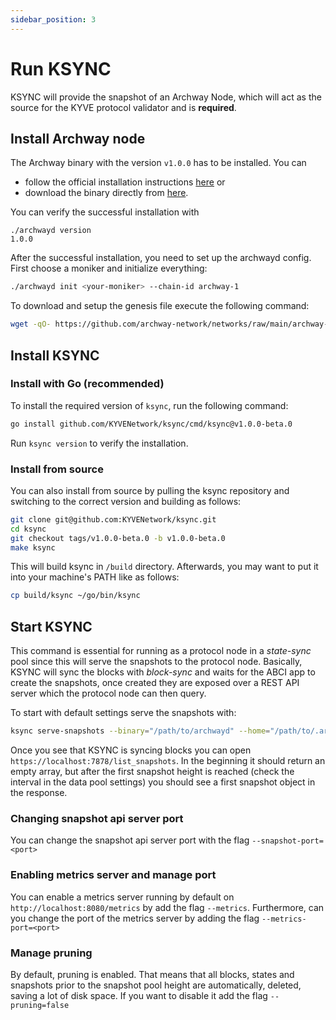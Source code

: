 ```yaml
---
sidebar_position: 3
---
```


# Run KSYNC

KSYNC will provide the snapshot of an Archway Node, which will act as the source for the KYVE protocol validator and is **required**.

## Install Archway node

The Archway binary with the version `v1.0.0` has to be installed. You can 
- follow the official installation instructions [here](https://docs.archway.io/validators/running-a-node/join-a-network/sync-from-genesis) or 
- download the binary directly from [here](https://github.com/archway-network/archway/releases/tag/v1.0.0).

You can verify the successful installation with

```
./archwayd version
1.0.0
```

After the successful installation, you need to set up the archwayd config. First choose a moniker and initialize everything:

```bash
./archwayd init <your-moniker> --chain-id archway-1
```

To download and setup the genesis file execute the following command:

```bash
wget -qO- https://github.com/archway-network/networks/raw/main/archway-1/genesis/genesis.json.gz | zcat > ~/.archway/config/genesis.json
```

## Install KSYNC

### Install with Go (recommended)

To install the required version of `ksync`, run the following command:

```bash
go install github.com/KYVENetwork/ksync/cmd/ksync@v1.0.0-beta.0
```

Run `ksync version` to verify the installation.

### Install from source

You can also install from source by pulling the ksync repository and switching to the correct version and building
as follows:

```bash
git clone git@github.com:KYVENetwork/ksync.git
cd ksync
git checkout tags/v1.0.0-beta.0 -b v1.0.0-beta.0
make ksync
```

This will build ksync in `/build` directory. Afterwards, you may want to put it into your machine's PATH like
as follows:

```bash
cp build/ksync ~/go/bin/ksync
```

## Start KSYNC

This command is essential for running as a protocol node in a _state-sync_ pool since this will serve the snapshots to the
protocol node. Basically, KSYNC will sync the blocks with _block-sync_ and waits for the ABCI app to create the snapshots,
once created they are exposed over a REST API server which the protocol node can then query.

To start with default settings serve the snapshots with:

```bash
ksync serve-snapshots --binary="/path/to/archwayd" --home="/path/to/.archway" --snapshot-pool-id=4--block-pool-id=2
```

Once you see that KSYNC is syncing blocks you can open `https://localhost:7878/list_snapshots`. In the beginning it should
return an empty array, but after the first snapshot height is reached (check the interval in the data pool settings) you
should see a first snapshot object in the response.

### Changing snapshot api server port

You can change the snapshot api server port with the flag `--snapshot-port=<port>`

### Enabling metrics server and manage port

You can enable a metrics server running by default on `http://localhost:8080/metrics` by add the flag `--metrics`.
Furthermore, can you change the port of the metrics server by adding the flag `--metrics-port=<port>`

### Manage pruning

By default, pruning is enabled. That means that all blocks, states and snapshots prior to the snapshot pool height
are automatically, deleted, saving a lot of disk space. If you want to disable it add the flag `--pruning=false`